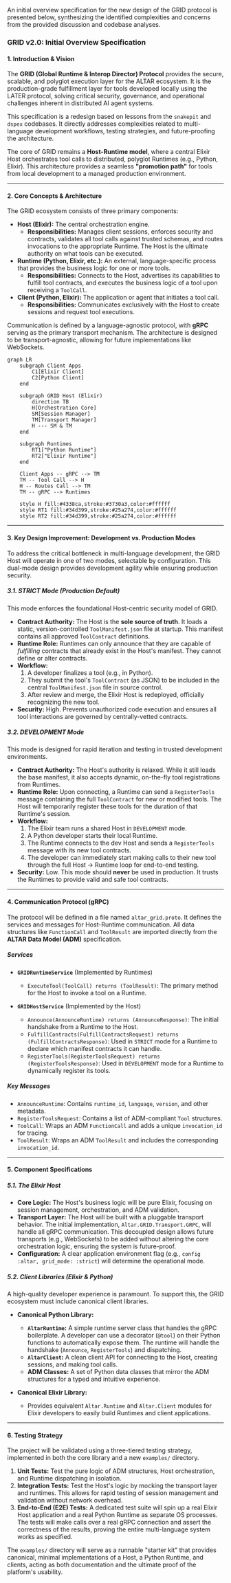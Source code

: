 An initial overview specification for the new design of the GRID protocol is presented below, synthesizing the identified complexities and concerns from the provided discussion and codebase analyses.

### **GRID v2.0: Initial Overview Specification**

#### **1. Introduction & Vision**

The **GRID (Global Runtime & Interop Director) Protocol** provides the secure, scalable, and polyglot execution layer for the ALTAR ecosystem. It is the production-grade fulfillment layer for tools developed locally using the LATER protocol, solving critical security, governance, and operational challenges inherent in distributed AI agent systems.

This specification is a redesign based on lessons from the `snakepit` and `dspex` codebases. It directly addresses complexities related to multi-language development workflows, testing strategies, and future-proofing the architecture.

The core of GRID remains a **Host-Runtime model**, where a central Elixir Host orchestrates tool calls to distributed, polyglot Runtimes (e.g., Python, Elixir). This architecture provides a seamless **"promotion path"** for tools from local development to a managed production environment.

---

#### **2. Core Concepts & Architecture**

The GRID ecosystem consists of three primary components:

*   **Host (Elixir):** The central orchestration engine.
    *   **Responsibilities:** Manages client sessions, enforces security and contracts, validates all tool calls against trusted schemas, and routes invocations to the appropriate Runtime. The Host is the ultimate authority on what tools can be executed.
*   **Runtime (Python, Elixir, etc.):** An external, language-specific process that provides the business logic for one or more tools.
    *   **Responsibilities:** Connects to the Host, advertises its capabilities to fulfill tool contracts, and executes the business logic of a tool upon receiving a `ToolCall`.
*   **Client (Python, Elixir):** The application or agent that initiates a tool call.
    *   **Responsibilities:** Communicates exclusively with the Host to create sessions and request tool executions.

Communication is defined by a language-agnostic protocol, with **gRPC** serving as the primary transport mechanism. The architecture is designed to be transport-agnostic, allowing for future implementations like WebSockets.

```mermaid
graph LR
    subgraph Client Apps
        C1[Elixir Client]
        C2[Python Client]
    end

    subgraph GRID Host (Elixir)
        direction TB
        H[Orchestration Core]
        SM[Session Manager]
        TM[Transport Manager]
        H --- SM & TM
    end

    subgraph Runtimes
        RT1["Python Runtime"]
        RT2["Elixir Runtime"]
    end

    Client Apps -- gRPC --> TM
    TM -- Tool Call --> H
    H -- Routes Call --> TM
    TM -- gRPC --> Runtimes

    style H fill:#4338ca,stroke:#3730a3,color:#ffffff
    style RT1 fill:#34d399,stroke:#25a274,color:#ffffff
    style RT2 fill:#34d399,stroke:#25a274,color:#ffffff
```

---

#### **3. Key Design Improvement: Development vs. Production Modes**

To address the critical bottleneck in multi-language development, the GRID Host will operate in one of two modes, selectable by configuration. This dual-mode design provides development agility while ensuring production security.

##### **3.1. STRICT Mode (Production Default)**

This mode enforces the foundational Host-centric security model of GRID.

*   **Contract Authority:** The Host is the **sole source of truth**. It loads a static, version-controlled `ToolManifest.json` file at startup. This manifest contains all approved `ToolContract` definitions.
*   **Runtime Role:** Runtimes can only announce that they are capable of *fulfilling* contracts that already exist in the Host's manifest. They cannot define or alter contracts.
*   **Workflow:**
    1.  A developer finalizes a tool (e.g., in Python).
    2.  They submit the tool's `ToolContract` (as JSON) to be included in the central `ToolManifest.json` file in source control.
    3.  After review and merge, the Elixir Host is redeployed, officially recognizing the new tool.
*   **Security:** High. Prevents unauthorized code execution and ensures all tool interactions are governed by centrally-vetted contracts.

##### **3.2. DEVELOPMENT Mode**

This mode is designed for rapid iteration and testing in trusted development environments.

*   **Contract Authority:** The Host's authority is relaxed. While it still loads the base manifest, it also accepts dynamic, on-the-fly tool registrations from Runtimes.
*   **Runtime Role:** Upon connecting, a Runtime can send a `RegisterTools` message containing the full `ToolContract` for new or modified tools. The Host will temporarily register these tools for the duration of that Runtime's session.
*   **Workflow:**
    1.  The Elixir team runs a shared Host in `DEVELOPMENT` mode.
    2.  A Python developer starts their local Runtime.
    3.  The Runtime connects to the dev Host and sends a `RegisterTools` message with its new tool contracts.
    4.  The developer can immediately start making calls to their new tool through the full Host -> Runtime loop for end-to-end testing.
*   **Security:** Low. This mode should **never** be used in production. It trusts the Runtimes to provide valid and safe tool contracts.

---

#### **4. Communication Protocol (gRPC)**

The protocol will be defined in a file named `altar_grid.proto`. It defines the services and messages for Host-Runtime communication. All data structures like `FunctionCall` and `ToolResult` are imported directly from the **ALTAR Data Model (ADM)** specification.

##### **Services**

*   **`GRIDRuntimeService`** (Implemented by Runtimes)
    *   `ExecuteTool(ToolCall) returns (ToolResult)`: The primary method for the Host to invoke a tool on a Runtime.

*   **`GRIDHostService`** (Implemented by the Host)
    *   `Announce(AnnounceRuntime) returns (AnnounceResponse)`: The initial handshake from a Runtime to the Host.
    *   `FulfillContracts(FulfillContractsRequest) returns (FulfillContractsResponse)`: Used in `STRICT` mode for a Runtime to declare which manifest contracts it can handle.
    *   `RegisterTools(RegisterToolsRequest) returns (RegisterToolsResponse)`: Used in `DEVELOPMENT` mode for a Runtime to dynamically register its tools.

##### **Key Messages**

*   `AnnounceRuntime`: Contains `runtime_id`, `language`, `version`, and other metadata.
*   `RegisterToolsRequest`: Contains a list of ADM-compliant `Tool` structures.
*   `ToolCall`: Wraps an ADM `FunctionCall` and adds a unique `invocation_id` for tracing.
*   `ToolResult`: Wraps an ADM `ToolResult` and includes the corresponding `invocation_id`.

---

#### **5. Component Specifications**

##### **5.1. The Elixir Host**

*   **Core Logic:** The Host's business logic will be pure Elixir, focusing on session management, orchestration, and ADM validation.
*   **Transport Layer:** The Host will be built with a pluggable transport behavior. The initial implementation, `Altar.GRID.Transport.GRPC`, will handle all gRPC communication. This decoupled design allows future transports (e.g., WebSockets) to be added without altering the core orchestration logic, ensuring the system is future-proof.
*   **Configuration:** A clear application environment flag (e.g., `config :altar, grid_mode: :strict`) will determine the operational mode.

##### **5.2. Client Libraries (Elixir & Python)**

A high-quality developer experience is paramount. To support this, the GRID ecosystem must include canonical client libraries.

*   **Canonical Python Library:**
    *   **`AltarRuntime`:** A simple runtime server class that handles the gRPC boilerplate. A developer can use a decorator (`@tool`) on their Python functions to automatically expose them. The runtime will handle the handshake (`Announce`, `RegisterTools`) and dispatching.
    *   **`AltarClient`:** A clean client API for connecting to the Host, creating sessions, and making tool calls.
    *   **ADM Classes:** A set of Python data classes that mirror the ADM structures for a typed and intuitive experience.

*   **Canonical Elixir Library:**
    *   Provides equivalent `Altar.Runtime` and `Altar.Client` modules for Elixir developers to easily build Runtimes and client applications.

---

#### **6. Testing Strategy**

The project will be validated using a three-tiered testing strategy, implemented in both the core library and a new `examples/` directory.

1.  **Unit Tests:** Test the pure logic of ADM structures, Host orchestration, and Runtime dispatching in isolation.
2.  **Integration Tests:** Test the Host's logic by mocking the transport layer and runtimes. This allows for rapid testing of session management and validation without network overhead.
3.  **End-to-End (E2E) Tests:** A dedicated test suite will spin up a real Elixir Host application and a real Python Runtime as separate OS processes. The tests will make calls over a real gRPC connection and assert the correctness of the results, proving the entire multi-language system works as specified.

The `examples/` directory will serve as a runnable "starter kit" that provides canonical, minimal implementations of a Host, a Python Runtime, and clients, acting as both documentation and the ultimate proof of the platform's usability.
